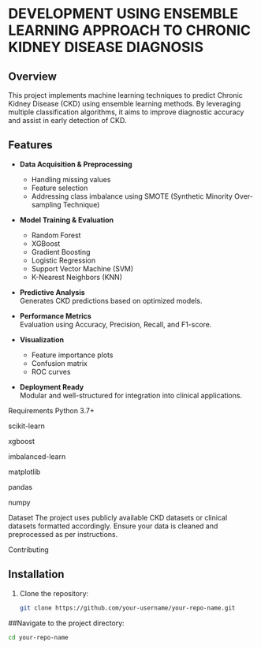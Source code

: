 # DEVELOPMENT USING ENSEMBLE LEARNING APPROACH TO CHRONIC KIDNEY DISEASE DIAGNOSIS

## Overview

This project implements machine learning techniques to predict Chronic Kidney Disease (CKD) using ensemble learning methods. By leveraging multiple classification algorithms, it aims to improve diagnostic accuracy and assist in early detection of CKD.

## Features

- **Data Acquisition & Preprocessing**  
  - Handling missing values  
  - Feature selection  
  - Addressing class imbalance using SMOTE (Synthetic Minority Over-sampling Technique)

- **Model Training & Evaluation**  
  - Random Forest  
  - XGBoost  
  - Gradient Boosting  
  - Logistic Regression  
  - Support Vector Machine (SVM)  
  - K-Nearest Neighbors (KNN)

- **Predictive Analysis**  
  Generates CKD predictions based on optimized models.

- **Performance Metrics**  
  Evaluation using Accuracy, Precision, Recall, and F1-score.

- **Visualization**  
  - Feature importance plots  
  - Confusion matrix  
  - ROC curves

- **Deployment Ready**  
  Modular and well-structured for integration into clinical applications.

Requirements
Python 3.7+

scikit-learn

xgboost

imbalanced-learn

matplotlib

pandas

numpy

Dataset
The project uses publicly available CKD datasets or clinical datasets formatted accordingly. Ensure your data is cleaned and preprocessed as per instructions.

Contributing
## Installation

1. Clone the repository:
   ```bash
   git clone https://github.com/your-username/your-repo-name.git

##Navigate to the project directory:
  ```bash
  cd your-repo-name

  
